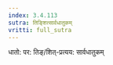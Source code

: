 ```yaml
---
index: 3.4.113
sutra: तिङ्शित्सार्वधातुकम्
vritti: full_sutra
---
```


धातो: पर: तिङ्/शित्-प्रत्यय: सार्वधातुकम् 